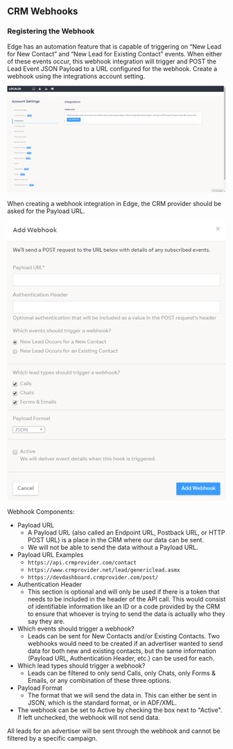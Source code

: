 ## CRM Webhooks
<a name="crm_webhooks"></a>

### Registering the Webhook

Edge has an automation feature that is capable of triggering on “New Lead for New Contact” and “New Lead for Existing Contact” events.  When either of these events occur, this webhook integration will trigger and POST the Lead Event JSON Payload to a URL configured for the webhook.  Create a webhook using the integrations account setting.

![Integrations webhook](/images/webhook.png)

When creating a webhook integration in Edge, the CRM provider should be asked for the Payload URL.

![Create webhook](/images/create_webhook.png)

Webhook Components:

- Payload URL
  - A Payload URL (also called an Endpoint URL, Postback URL, or HTTP POST URL) is a place in the CRM where our data can be sent.
  - We will not be able to send the data without a Payload URL.
- Payload URL Examples
  - `https://api.crmprovider.com/contact`
  - `https://www.crmprovider.net/lead/genericlead.asmx`
  - `https://devdashboard.crmprovider.com/post/`
- Authentication Header
  - This section is optional and will only be used if there is a token that needs to be included in the header of the API call. This would consist of identifiable information like an ID or a code provided by the CRM to ensure that whoever is trying to send the data is actually who they say they are.
- Which events should trigger a webhook?
  - Leads can be sent for New Contacts and/or Existing Contacts. Two webhooks would need to be created if an advertiser wanted to send data for both new and existing contacts, but the same information (Payload URL, Authentication Header, etc.) can be used for each.
- Which lead types should trigger a webhook?
  - Leads can be filtered to only send Calls, only Chats, only Forms & Emails, or any combination of these three options.
- Payload Format
  - The format that we will send the data in. This can either be sent in JSON, which is the standard format, or in ADF/XML.
- The webhook can be set to Active by checking the box next to "Active". If left unchecked, the webhook will not send data.

All leads for an advertiser will be sent through the webhook and cannot be filtered by a specific campaign.
